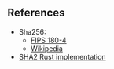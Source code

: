## References

- Sha256:
  - [FIPS 180-4](https://csrc.nist.gov/pubs/fips/180-4/upd1/final)
  - [Wikipedia](https://en.wikipedia.org/wiki/SHA-2)
- [SHA2 Rust implementation](https://github.com/RustCrypto/hashes/blob/master/sha2/)

